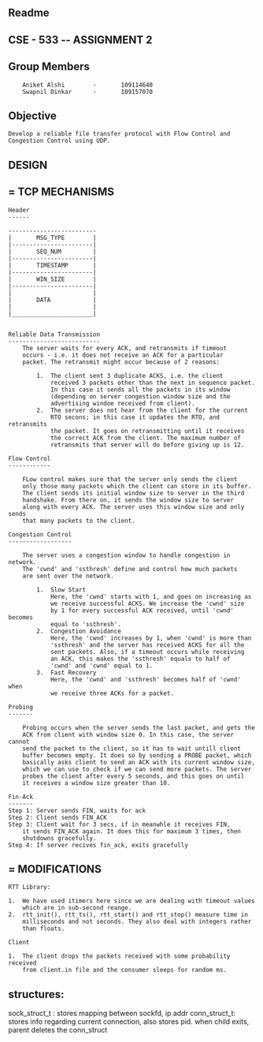 Readme
------

CSE - 533 -- ASSIGNMENT 2
-------------------------

Group Members
-------------
        
        Aniket Alshi        -       109114640
        Swapnil Dinkar      -       109157070

Objective
---------

    Develop a reliable file transfer protocol with Flow Control and
    Congestion Control using UDP.

DESIGN
------

= TCP MECHANISMS
  --------------

    Header
    ------

    -------------------------
    |       MSG_TYPE        |
    |-----------------------|
    |       SEQ_NUM         |
    |-----------------------|
    |       TIMESTAMP       |
    |-----------------------|
    |       WIN_SIZE        |
    |-----------------------|
    |                       |
    |       DATA            |
    |                       |
    |_______________________|


    Reliable Data Transmission
    --------------------------
        The server waits for every ACK, and retransmits if timeout
        occurs - i.e. it does not receive an ACK for a particular
        packet. The retransmit might occur because of 2 reasons:
            
            1.  The client sent 3 duplicate ACKS, i.e. the client 
                received 3 packets other than the next in sequence packet.
                In this case it sends all the packets in its window 
                (depending on server congestion window size and the 
                advertising windoe received from client).
            2.  The server does not hear from the client for the current
                RTO secons; in this case it updates the RTO, and retransmits
                the packet. It goes on retransmitting until it receives 
                the correct ACK from the client. The maximum number of 
                retransmits that server will do before giving up is 12.

    Flow Control
    ------------

        FLow control makes sure that the server only sends the client 
        only those many packets which the client can store in its buffer.
        The client sends its initial window size to server in the third
        handshake. From there on, it sends the window size to server 
        along with every ACK. The server uses this window size and only sends
        that many packets to the client.

    Congestion Control
    ------------------

        The server uses a congestion window to handle congestion in network.
        The 'cwnd' and 'ssthresh' define and control how much packets
        are sent over the network. 
        
            1.  Slow Start
                Here, the 'cwnd' starts with 1, and goes on increasing as
                we receive successful ACKS. We increase the 'cwnd' size 
                by 1 for every successful ACK received, until 'cwnd' becomes
                equal to 'ssthresh'.
            2.  Congestion Avoidance
                Here, the 'cwnd' increases by 1, when 'cwnd' is more than
                'ssthresh' and the server has received ACKS for all the 
                sent packets. Also, if a timeout occurs while receiving
                an ACK, this makes the 'ssthresh' equals to half of 
                'cwnd' and 'cwnd' equal to 1.
            3.  Fast Recovery
                Here, the 'cwnd' and 'ssthresh' becomes half of 'cwnd' when
                we receive three ACKs for a packet.
        
    Probing
    -------

        Probing occurs when the server sends the last packet, and gets the 
        ACK from client with window size 0. In this case, the server cannot
        send the packet to the client, so it has to wait untill client 
        buffer becomes empty. It does so by sending a PROBE packet, which
        basically asks client to send an ACK with its current window size,
        which we can use to check if we can send more packets. The server
        probes the client after every 5 seconds, and this goes on until
        it receives a window size greater than 10.

    Fin-Ack
    -------
	Step 1: Server sends FIN, waits for ack
	Step 2: Client sends FIN_ACK
	Step 3: Client wait for 3 secs, if in meanwhle it receives FIN,
		it sends FIN_ACK again. It does this for maximum 3 times, then
		shutdowns gracefully.
	Step 4: If server recives fin_ack, exits gracefully
	
        
= MODIFICATIONS
  -------------

    RTT Library:

    1.  We have used itimers here since we are dealing with timeout values
        which are in sub-second reange.
    2.  rtt_init(), rtt_ts(), rtt_start() and rtt_stop() measure time in
        milliseconds and not seconds. They also deal with integers rather
        than floats.
        
    Client

    1.  The client drops the packets received with some probability received
        from client.in file and the consumer sleeps for random ms.

structures:
------------

sock_struct_t : stores mapping between sockfd, ip addr
conn_struct_t: stores info regarding current connection, also stores pid.
	       when child exits, parent deletes the conn_struct


